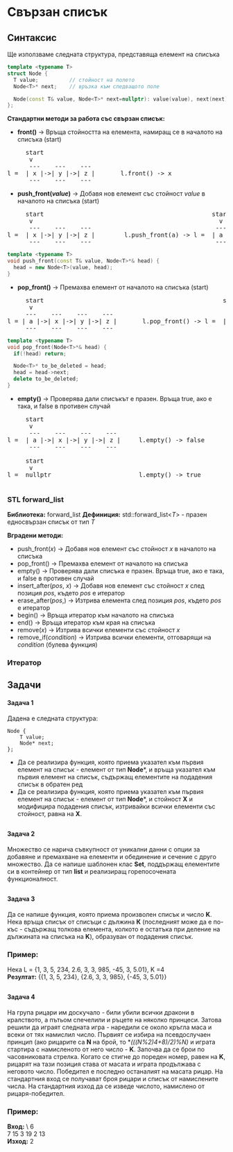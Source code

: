 # Свързан списък

## Синтаксис

Ще използваме следната структура, представяща елемент на списъка
```c++
template <typename T>
struct Node {   
  T value;          // стойност на полето
  Node<T>* next;    // връзка към следващото поле

  Node(const T& value, Node<T>* next=nullptr): value(value), next(next) {}
};
```

**Стандартни методи за работа със свързан списък:**
- **front()** -> Връща стойността на елемента, намиращ се в началото на списъка (start)
<pre>
     start        
      v             
      ---    ---    ---
l =  | x |->| y |->| z |       l.front() -> x
      ---    ---    ---
</pre>


- **push_front(*value*)** -> Добавя нов елемент със стойност *value* в началото на списъка (start)
<pre>
     start                                              start
      v                                                   v
      ---    ---    ---                                  ---    ---    ---    ---
l =  | x |->| y |->| z |        l.push_front(a) -> l =  | a |->| x |->| y |->| z |  
      ---    ---    ---                                  ---    ---    ---    ---
</pre>

```c++
template <typename T>
void push_front(const T& value, Node<T>*& head) {
  head = new Node<T>(value, head);
}
```

- **pop_front()** -> Премахва елемент от началото на списъка (start)
<pre>
     start                                                 start
      v                                                      v
     ---    ---    ---    ---                               ---    ---    ---
l = | a |->| x |->| y |->| z |       l.pop_front() -> l =  | x |->| y |->| z |   
     ---    ---    ---    ---                               ---    ---    ---
</pre>

```c++
template <typename T>
void pop_front(Node<T>*& head) {
  if(!head) return;

  Node<T>* to_be_deleted = head;
  head = head->next;
  delete to_be_deleted;
}
```

- **empty()** -> Проверява дали списъкът е празен. Връща true, ако е така, и false в противен случай
<pre>
     start                 
      v                        
      ---    ---    ---    ---                               
l =  | a |->| x |->| y |->| z |     l.empty() -> false
      ---    ---    ---    ---    

     start                 
      v                                                  
l =  nullptr                        l.empty() -> true
                                  
</pre>


### STL forward_list

**Библиотека:** forward_list
**Дефиниция:**  std::forward_list<*T*> - празен едносвързан списък от тип *T*

**Вградени методи:**
- push_front(*x*) -> Добавя нов елемент със стойност *x* в началото на списъка
- pop_front() -> Премахва елемент от началото на списъка
- empty() -> Проверява дали списъка е празен. Връща true, ако е така, и false в противен случай
- insert_after(*pos*, *x*) -> Добавя нов елемент със стойност *x* след позиция *pos*, където *pos* е итератор
- erase_after(*pos*,) -> Изтрива елемента след позиция *pos*, където *pos* е итератор
- begin() -> Връща итератор към началото на списъка
- end() -> Връща итератор към края на списъка 
- remove(*x*) -> Изтрива всички елементи със стойност *x*
- remove_if(*condition*) -> Изтрива всички елементи, отговарящи на *condition* (булева функция)


### Итератор



## Задачи

#### Задача 1

Дадена е следната структура: 
```
Node { 
    T value; 
    Node* next; 
};
```

- Да се реализира функция, която приема указател към първия елемент на списък - елемент от тип **Node***, и връща указател към първия елемент на списък, съдържащ елементите на подадения списък в обратен ред
- Да се реализира функция, която приема указател към първия елемент на списък - елемент от тип **Node***, и стойност **Х** и модифицира подадения списък, изтривайки всички елементи със стойност, равна на **Х**.


##
#### Задача 2

Множество се нарича съвкупност от уникални данни с опции за добавяне и премахване на елементи и обединение и сечение с друго множество. Да се напише шаблонен клас **Set**, поддържащ елементите си в контейнер от тип **list** и реализиращ горепосочената функционалност.


##
#### Задача 3

Да се напише функция, която приема произволен списък и число **K**. Нека връща списък от списъци с дължина **К** (последният може да е по-къс - съдържащ толкова елемента, колкото е остатъка при деление на дължината на списъка на **K**), образуван от подадения списък.

### Пример: 

Нека L = {1, 3, 5, 234, 2.6, 3, 3, 985, -45, 3, 5.01}, K =4 \
**Резултат:** {{1, 3, 5, 234}, {2.6, 3, 3, 985}, {-45, 3, 5.01}}


##
#### Задача 4

На група рицари им доскучало - били убили всички дракони в кралството, а пътьом спечелили и ръцете на няколко принцеси. Затова решили да играят следната игра - наредили се около кръгла маса и всеки от тях намислил число. Първият се избира на псевдослучаен принцип (ако рицарите са **N** на брой, то **(((N%2)*4+8)/2)%N)** и играта стартира с намисленото от него число - **K**. Започва да се брои по часовниковата стрелка. Когато се стигне до пореден номер, равен на **K**, рицарят на тази позиция става от масата и играта продължава с неговото число. Победител е последно останалият на масата рицар. На стандартния вход се получават броя рицари и списък от намислените числа. На стандартния изход да се изведе числото, намислено от рицаря-победител.

### Пример: 
**Вход:** \ 
6 \
7 15 3 19 2 13 \
**Изход:** 2

